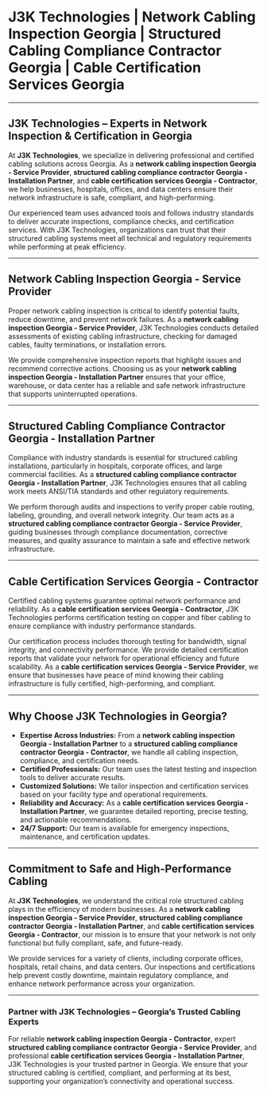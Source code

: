 # J3K Technologies | Network Cabling Inspection Georgia | Structured Cabling Compliance Contractor Georgia | Cable Certification Services Georgia

---

## J3K Technologies – Experts in Network Inspection & Certification in Georgia

At **J3K Technologies**, we specialize in delivering professional and certified cabling solutions across Georgia. As a **network cabling inspection Georgia - Service Provider**, **structured cabling compliance contractor Georgia - Installation Partner**, and **cable certification services Georgia - Contractor**, we help businesses, hospitals, offices, and data centers ensure their network infrastructure is safe, compliant, and high-performing.

Our experienced team uses advanced tools and follows industry standards to deliver accurate inspections, compliance checks, and certification services. With J3K Technologies, organizations can trust that their structured cabling systems meet all technical and regulatory requirements while performing at peak efficiency.

---

## Network Cabling Inspection Georgia - Service Provider

Proper network cabling inspection is critical to identify potential faults, reduce downtime, and prevent network failures. As a **network cabling inspection Georgia - Service Provider**, J3K Technologies conducts detailed assessments of existing cabling infrastructure, checking for damaged cables, faulty terminations, or installation errors.

We provide comprehensive inspection reports that highlight issues and recommend corrective actions. Choosing us as your **network cabling inspection Georgia - Installation Partner** ensures that your office, warehouse, or data center has a reliable and safe network infrastructure that supports uninterrupted operations.

---

## Structured Cabling Compliance Contractor Georgia - Installation Partner

Compliance with industry standards is essential for structured cabling installations, particularly in hospitals, corporate offices, and large commercial facilities. As a **structured cabling compliance contractor Georgia - Installation Partner**, J3K Technologies ensures that all cabling work meets ANSI/TIA standards and other regulatory requirements.

We perform thorough audits and inspections to verify proper cable routing, labeling, grounding, and overall network integrity. Our team acts as a **structured cabling compliance contractor Georgia - Service Provider**, guiding businesses through compliance documentation, corrective measures, and quality assurance to maintain a safe and effective network infrastructure.

---

## Cable Certification Services Georgia - Contractor

Certified cabling systems guarantee optimal network performance and reliability. As a **cable certification services Georgia - Contractor**, J3K Technologies performs certification testing on copper and fiber cabling to ensure compliance with industry performance standards.

Our certification process includes thorough testing for bandwidth, signal integrity, and connectivity performance. We provide detailed certification reports that validate your network for operational efficiency and future scalability. As a **cable certification services Georgia - Service Provider**, we ensure that businesses have peace of mind knowing their cabling infrastructure is fully certified, high-performing, and compliant.

---

## Why Choose J3K Technologies in Georgia?

- **Expertise Across Industries:** From a **network cabling inspection Georgia - Installation Partner** to a **structured cabling compliance contractor Georgia - Contractor**, we handle all cabling inspection, compliance, and certification needs.  
- **Certified Professionals:** Our team uses the latest testing and inspection tools to deliver accurate results.  
- **Customized Solutions:** We tailor inspection and certification services based on your facility type and operational requirements.  
- **Reliability and Accuracy:** As a **cable certification services Georgia - Installation Partner**, we guarantee detailed reporting, precise testing, and actionable recommendations.  
- **24/7 Support:** Our team is available for emergency inspections, maintenance, and certification updates.

---

## Commitment to Safe and High-Performance Cabling

At **J3K Technologies**, we understand the critical role structured cabling plays in the efficiency of modern businesses. As a **network cabling inspection Georgia - Service Provider**, **structured cabling compliance contractor Georgia - Installation Partner**, and **cable certification services Georgia - Contractor**, our mission is to ensure that your network is not only functional but fully compliant, safe, and future-ready.

We provide services for a variety of clients, including corporate offices, hospitals, retail chains, and data centers. Our inspections and certifications help prevent costly downtime, maintain regulatory compliance, and enhance network performance across your organization.

---

### Partner with J3K Technologies – Georgia’s Trusted Cabling Experts

For reliable **network cabling inspection Georgia - Contractor**, expert **structured cabling compliance contractor Georgia - Service Provider**, and professional **cable certification services Georgia - Installation Partner**, J3K Technologies is your trusted partner in Georgia. We ensure that your structured cabling is certified, compliant, and performing at its best, supporting your organization’s connectivity and operational success.
